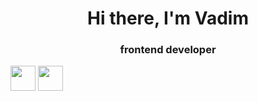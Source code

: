 <div id="header" align="center">
<h1>Hi there, I'm Vadim</h1>
<h3>frontend developer</h3>
</div>

<img src="https://cdn.jsdelivr.net/gh/devicons/devicon/icons/html5/html5-original-wordmark.svg" whidth="40" height="40"/>
<img src="https://cdn.jsdelivr.net/gh/devicons/devicon/icons/html5/html5-original-wordmark.svg" whidth="40" height="40" />
          

<!--
**Breit1/Breit1** is a ✨ _special_ ✨ repository because its `README.md` (this file) appears on your GitHub profile.

Here are some ideas to get you started:

- 🔭 I’m currently working on ...
- 🌱 I’m currently learning ...
- 👯 I’m looking to collaborate on ...
- 🤔 I’m looking for help with ...
- 💬 Ask me about ...
- 📫 How to reach me: ...
- 😄 Pronouns: ...
- ⚡ Fun fact: ...
-->
